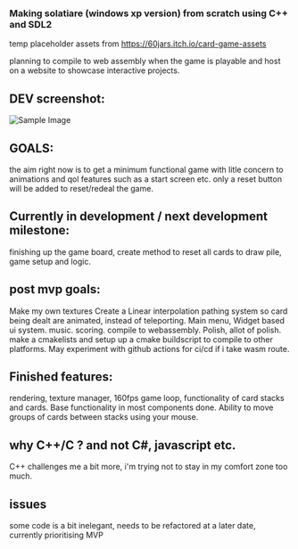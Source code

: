 ### Making solatiare (windows xp version) from scratch using C++ and SDL2

temp placeholder assets from https://60jars.itch.io/card-game-assets

planning to compile to web assembly when the game is playable and host on a website to showcase interactive projects.

## DEV screenshot:
![Sample Image](https://imgur.com/t66PGrd.png)


## GOALS:
the aim right now is to get a minimum functional game with litle concern to animations and qol features such as a start screen etc.
only a reset button will be added to reset/redeal the game.

## Currently in development / next development milestone:
finishing up the game board, create method to reset all cards to draw pile, game setup and logic.

## post mvp goals:
Make my own textures
Create a Linear interpolation pathing system so card being dealt are animated, instead of teleporting.
Main menu, Widget based ui system.
music.
scoring.
compile to webassembly.
Polish, allot of polish.
make a cmakelists and setup up a cmake buildscript to compile to other platforms.
May experiment with github actions for ci/cd if i take wasm route.


## Finished features:
rendering, texture manager, 160fps game loop, functionality of card stacks and cards. Base functionality in most components done.
Ability to move groups of cards between stacks using your mouse.



## why C++/C ? and not C#, javascript etc.
C++ challenges me a bit more, i'm trying not to stay in my comfort zone too much.

## issues
some code is a bit inelegant, needs to be refactored at a later date, currently prioritising MVP
